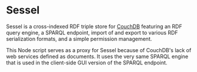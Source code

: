 Sessel
======

Sessel is a cross-indexed RDF triple store for [CouchDB](http://couchdb.apache.org) featuring an RDF query engine, a SPARQL endpoint, import of and export to various RDF serialization formats, and a simple permission management.

This Node script serves as a proxy for Sessel because of CouchDB's lack of web services defined as documents. It uses the very same SPARQL engine that is used in the client-side GUI version of the SPARQL endpoint.
